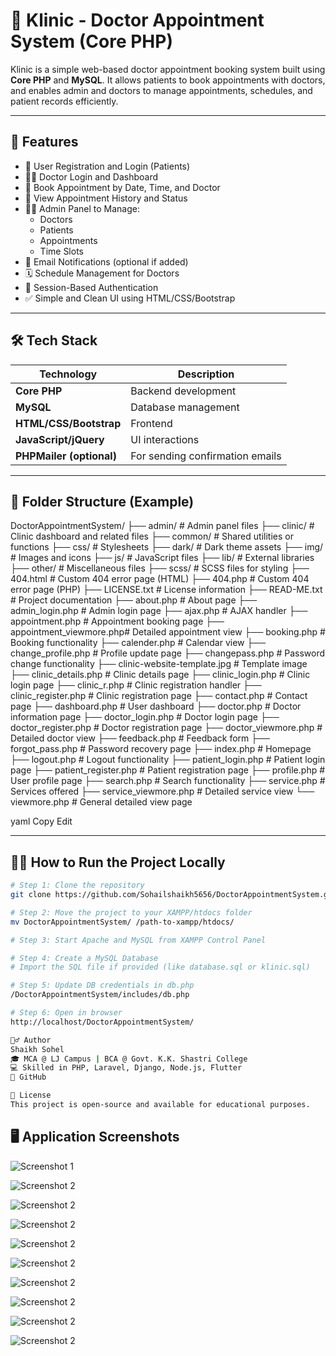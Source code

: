 # 🏥 Klinic - Doctor Appointment System (Core PHP)

Klinic is a simple web-based doctor appointment booking system built using **Core PHP** and **MySQL**. It allows patients to book appointments with doctors, and enables admin and doctors to manage appointments, schedules, and patient records efficiently.

---

## 🚀 Features

- 👤 User Registration and Login (Patients)
- 👨‍⚕️ Doctor Login and Dashboard
- 📅 Book Appointment by Date, Time, and Doctor
- 📄 View Appointment History and Status
- 🧑‍💻 Admin Panel to Manage:
  - Doctors
  - Patients
  - Appointments
  - Time Slots
- 📧 Email Notifications (optional if added)
- 🗓️ Schedule Management for Doctors
- 🔐 Session-Based Authentication
- ✅ Simple and Clean UI using HTML/CSS/Bootstrap

---

## 🛠️ Tech Stack

| Technology | Description |
|------------|-------------|
| **Core PHP** | Backend development |
| **MySQL** | Database management |
| **HTML/CSS/Bootstrap** | Frontend |
| **JavaScript/jQuery** | UI interactions |
| **PHPMailer (optional)** | For sending confirmation emails |

---

## 📂 Folder Structure (Example)

DoctorAppointmentSystem/
├── admin/                  # Admin panel files
├── clinic/                 # Clinic dashboard and related files
├── common/                 # Shared utilities or functions
├── css/                    # Stylesheets
├── dark/                   # Dark theme assets
├── img/                    # Images and icons
├── js/                     # JavaScript files
├── lib/                    # External libraries
├── other/                  # Miscellaneous files
├── scss/                   # SCSS files for styling
├── 404.html                # Custom 404 error page (HTML)
├── 404.php                 # Custom 404 error page (PHP)
├── LICENSE.txt             # License information
├── READ-ME.txt             # Project documentation
├── about.php               # About page
├── admin_login.php         # Admin login page
├── ajax.php                # AJAX handler
├── appointment.php         # Appointment booking page
├── appointment_viewmore.php# Detailed appointment view
├── booking.php             # Booking functionality
├── calender.php            # Calendar view
├── change_profile.php      # Profile update page
├── changepass.php          # Password change functionality
├── clinic-website-template.jpg # Template image
├── clinic_details.php      # Clinic details page
├── clinic_login.php        # Clinic login page
├── clinic_r.php            # Clinic registration handler
├── clinic_register.php     # Clinic registration page
├── contact.php             # Contact page
├── dashboard.php           # User dashboard
├── doctor.php              # Doctor information page
├── doctor_login.php        # Doctor login page
├── doctor_register.php     # Doctor registration page
├── doctor_viewmore.php     # Detailed doctor view
├── feedback.php            # Feedback form
├── forgot_pass.php         # Password recovery page
├── index.php               # Homepage
├── logout.php              # Logout functionality
├── patient_login.php       # Patient login page
├── patient_register.php    # Patient registration page
├── profile.php             # User profile page
├── search.php              # Search functionality
├── service.php             # Services offered
├── service_viewmore.php    # Detailed service view
└── viewmore.php            # General detailed view page


yaml
Copy
Edit

---

## 🧑‍💻 How to Run the Project Locally

```bash
# Step 1: Clone the repository
git clone https://github.com/Sohailshaikh5656/DoctorAppointmentSystem.git

# Step 2: Move the project to your XAMPP/htdocs folder
mv DoctorAppointmentSystem/ /path-to-xampp/htdocs/

# Step 3: Start Apache and MySQL from XAMPP Control Panel

# Step 4: Create a MySQL Database
# Import the SQL file if provided (like database.sql or klinic.sql)

# Step 5: Update DB credentials in db.php
/DoctorAppointmentSystem/includes/db.php

# Step 6: Open in browser
http://localhost/DoctorAppointmentSystem/

🙋‍♂️ Author
Shaikh Sohel
🎓 MCA @ LJ Campus | BCA @ Govt. K.K. Shastri College
💻 Skilled in PHP, Laravel, Django, Node.js, Flutter
🔗 GitHub

📜 License
This project is open-source and available for educational purposes.

```

## 🖥 Application Screenshots

![Screenshot 1](doctor-appointment-system/app_1.png)

![Screenshot 2](doctor-appointment-system/app_2.png)

![Screenshot 2](doctor-appointment-system/app_3.png)

![Screenshot 2](doctor-appointment-system/app_4.png)

![Screenshot 2](doctor-appointment-system/app_5.png)

![Screenshot 2](doctor-appointment-system/app_6.png)

![Screenshot 2](doctor-appointment-system/app_7.png)

![Screenshot 2](doctor-appointment-system/app_8.png)

![Screenshot 2](doctor-appointment-system/app_9.png)

![Screenshot 2](doctor-appointment-system/app_10.png)

